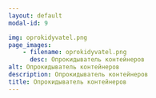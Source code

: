 ```yaml
---
layout: default
modal-id: 9

img: oprokidyvatel.png
page_images:
    - filename: oprokidyvatel.png
      desc: Опрокидыватель контейнеров
alt: Опрокидыватель контейнеров
description: Опрокидыватель контейнеров
title: Опрокидыватель контейнеров
---
```

